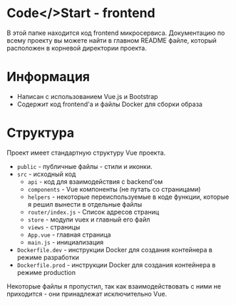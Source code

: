 # Code</>Start - frontend

В этой папке находится код frontend микросервиса. Документацию по всему проекту вы можете найти в главном README файле, который расположен в корневой директории проекта.

# Информация

-   Написан с использованием Vue.js и Bootstrap
-   Содержит код frontend'а и файлы Docker для сборки образа

# Структура

Проект имеет стандартную структуру Vue проекта.

-   `public` - публичные файлы - стили и иконки.
-   `src` - исходный код
    -   `api` - код для взаимодействия с backend'ом
    -   `components` - Vue компоненты (не путать со страницами)
    -   `helpers` - некоторые переиспользуемые в коде функции, которые я решил вынести в отдельные файлы
    -   `router/index.js` - Список адресов страниц
    -   `store` - модули vuex и главный его файл
    -   `views` - страницы
    -   `App.vue` - главная страница
    -   `main.js` - инициализация
-   `Dockerfile.dev` - инструкции Docker для создания контейнера в режиме разработки
-   `Dockerfile.prod` - инструкции Docker для создания контейнера в режиме production

Некоторые файлы я пропустил, так как взаимодействовать с ними не приходится - они принадлежат исключительно Vue.
